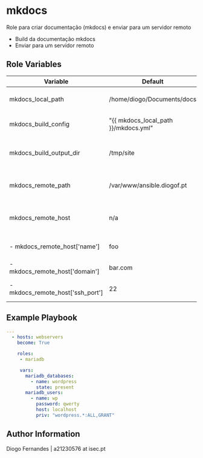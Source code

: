 mkdocs
=========

Role para criar documentação (mkdocs) e enviar para um servidor remoto

+ Build da documentação mkdocs
+ Enviar para um servidor remoto



Role Variables
--------------

| Variable                         | Default                              | Description                                 |
|----------------------------------|--------------------------------------|---------------------------------------------|
| mkdocs_local_path                | /home/diogo/Documents/docs           | Directorio local dos docs                   |
| mkdocs_build_config              | "{{ mkdocs_local_path }}/mkdocs.yml" | Ficheiro de configuração do mkdocs          |
| mkdocs_build_output_dir          | /tmp/site                            | Directório de "saída" do comando build      |
| mkdocs_remote_path               | /var/www/ansible.diogof.pt           | Directório remoto, para enviar os ficheiros |
| mkdocs_remote_host               | n/a                                  | Lista com informação do host remoto         |
| - mkdocs_remote_host['name']     | foo                                  | Nome do utilizador remoto                   |
| - mkdocs_remote_host['domain']   | bar.com                              | Nome do domínio                             |
| - mkdocs_remote_host['ssh_port'] | 22                                   | Porta ssh do servidor remoto                |


Example Playbook
----------------

```yaml
---
  - hosts: webservers
    become: True

    roles:
     - mariadb

     vars:
       mariadb_databases:
         - name: wordpress
           state: present
       mariadb_users:
         - name: wp
           password: qwerty
           host: localhost
           priv: "wordpress.*:ALL,GRANT"

```



Author Information
------------------

Diogo Fernandes | a21230576 at isec.pt
